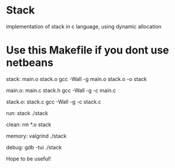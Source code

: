 # Stack
implementation of stack in c language, using dynamic allocation

# Use this Makefile if you dont use netbeans

stack: main.o stack.o
	gcc -Wall -g main.o stack.o -o stack

main.o: main.c stack.h
	gcc -Wall -g -c main.c

stack.o: stack.c
	gcc -Wall -g -c stack.c

run: stack
	./stack

clean:
	rm *.o stack

memory:
	valgrind ./stack

debug:
	gdb -tui ./stack

Hope to be useful!
